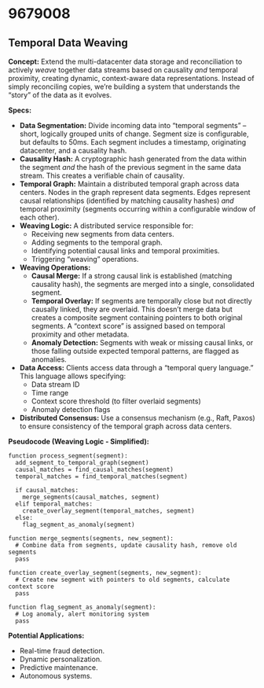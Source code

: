 # 9679008

## Temporal Data Weaving

**Concept:** Extend the multi-datacenter data storage and reconciliation to actively *weave* together data streams based on causality *and* temporal proximity, creating dynamic, context-aware data representations.  Instead of simply reconciling copies, we’re building a system that understands the “story” of the data as it evolves.

**Specs:**

*   **Data Segmentation:**  Divide incoming data into “temporal segments” – short, logically grouped units of change.  Segment size is configurable, but defaults to 50ms.  Each segment includes a timestamp, originating datacenter, and a causality hash.
*   **Causality Hash:** A cryptographic hash generated from the data within the segment *and* the hash of the previous segment in the same data stream.  This creates a verifiable chain of causality.
*   **Temporal Graph:**  Maintain a distributed temporal graph across data centers.  Nodes in the graph represent data segments. Edges represent causal relationships (identified by matching causality hashes) *and* temporal proximity (segments occurring within a configurable window of each other).
*   **Weaving Logic:** A distributed service responsible for:
    *   Receiving new segments from data centers.
    *   Adding segments to the temporal graph.
    *   Identifying potential causal links and temporal proximities.
    *   Triggering “weaving” operations.
*   **Weaving Operations:**
    *   **Causal Merge:** If a strong causal link is established (matching causality hash), the segments are merged into a single, consolidated segment.
    *   **Temporal Overlay:**  If segments are temporally close but not directly causally linked, they are overlaid. This doesn’t merge data but creates a composite segment containing pointers to both original segments.  A “context score” is assigned based on temporal proximity and other metadata.
    *   **Anomaly Detection:** Segments with weak or missing causal links, or those falling outside expected temporal patterns, are flagged as anomalies.
*   **Data Access:** Clients access data through a “temporal query language.”  This language allows specifying:
    *   Data stream ID
    *   Time range
    *   Context score threshold (to filter overlaid segments)
    *   Anomaly detection flags
*   **Distributed Consensus:** Use a consensus mechanism (e.g., Raft, Paxos) to ensure consistency of the temporal graph across data centers.

**Pseudocode (Weaving Logic - Simplified):**

```
function process_segment(segment):
  add_segment_to_temporal_graph(segment)
  causal_matches = find_causal_matches(segment)
  temporal_matches = find_temporal_matches(segment)

  if causal_matches:
    merge_segments(causal_matches, segment)
  elif temporal_matches:
    create_overlay_segment(temporal_matches, segment)
  else:
    flag_segment_as_anomaly(segment)

function merge_segments(segments, new_segment):
  # Combine data from segments, update causality hash, remove old segments
  pass

function create_overlay_segment(segments, new_segment):
  # Create new segment with pointers to old segments, calculate context score
  pass

function flag_segment_as_anomaly(segment):
  # Log anomaly, alert monitoring system
  pass
```

**Potential Applications:**

*   Real-time fraud detection.
*   Dynamic personalization.
*   Predictive maintenance.
*   Autonomous systems.